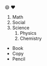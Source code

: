 :smile:
:heart:

1. Math
2. Social
3. Science
   1. Physics
   2. Chemistry

* Book
* Copy
* Pencil
